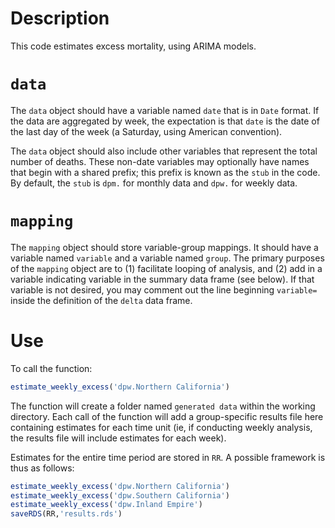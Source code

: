 # Description

This code estimates excess mortality, using ARIMA models.

# `data`

The `data` object should have a variable named `date` that is in `Date` format. If the data are aggregated by week, the expectation is that `date` is the date of the last day of the week (a Saturday, using American convention).

The `data` object should also include other variables that represent the total number of deaths. These non-date variables may optionally have names that begin with a shared prefix; this prefix is known as the `stub` in the code. By default, the `stub` is `dpm.` for monthly data and `dpw.` for weekly data. 

# `mapping`

The `mapping` object should store variable-group mappings. It should have a variable named `variable` and a variable named `group`. The primary purposes of the `mapping` object are to (1) facilitate looping of analysis, and (2) add in a variable indicating variable in the summary data frame (see below). If that variable is not desired, you may comment out the line beginning `variable=` inside the definition of the `delta` data frame.

# Use

To call the function:

```r
estimate_weekly_excess('dpw.Northern California')
```

The function will create a folder named `generated data` within the working directory. Each call of the function will add a group-specific results file here containing estimates for each time unit (ie, if conducting weekly analysis, the results file will include estimates for each week).

Estimates for the entire time period are stored in `RR`. A possible framework is thus as follows:

```r
estimate_weekly_excess('dpw.Northern California')
estimate_weekly_excess('dpw.Southern California')
estimate_weekly_excess('dpw.Inland Empire')
saveRDS(RR,'results.rds')
```
